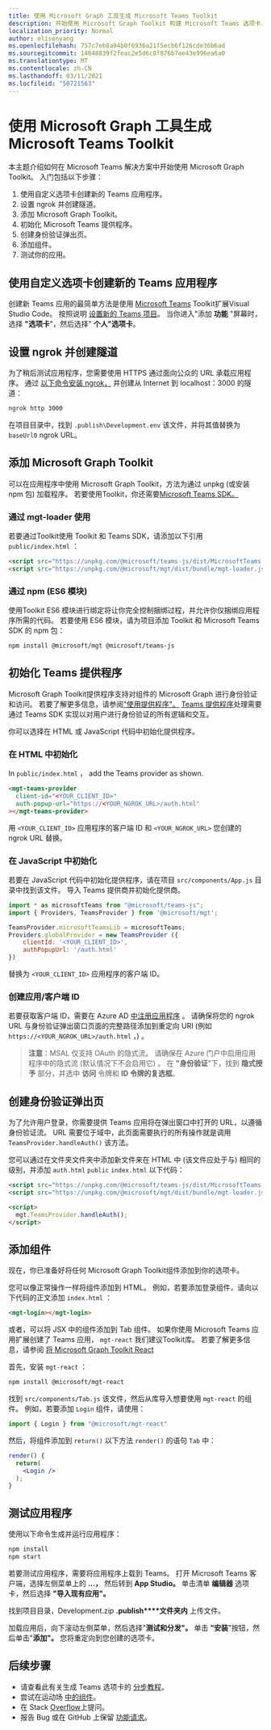 ```yaml
---
title: 使用 Microsoft Graph 工具生成 Microsoft Teams Toolkit
description: 开始使用 Microsoft Graph Toolkit 构建 Microsoft Teams 选项卡。
localization_priority: Normal
author: elisenyang
ms.openlocfilehash: 757c7eb8a94b0f6936a21f5ecb6f126cde36b6ad
ms.sourcegitcommit: 14648839f2feac2e5d6c8f876b7ae43e996ea6a0
ms.translationtype: MT
ms.contentlocale: zh-CN
ms.lasthandoff: 03/11/2021
ms.locfileid: "50721563"
---
```

# <a name="build-a-microsoft-teams-tab-with-the-microsoft-graph-toolkit"></a>使用 Microsoft Graph 工具生成 Microsoft Teams Toolkit

本主题介绍如何在 Microsoft Teams 解决方案中开始使用 Microsoft Graph Toolkit。 入门包括以下步骤：

1. 使用自定义选项卡创建新的 Teams 应用程序。
2. 设置 ngrok 并创建隧道。
3. 添加 Microsoft Graph Toolkit。
4. 初始化 Microsoft Teams 提供程序。
5. 创建身份验证弹出页。
6. 添加组件。
7. 测试你的应用。

## <a name="create-a-new-teams-application-with-a-custom-tab"></a>使用自定义选项卡创建新的 Teams 应用程序

创建新 Teams 应用的最简单方法是使用 [Microsoft Teams](https://marketplace.visualstudio.com/items?itemName=TeamsDevApp.ms-teams-vscode-extension) Toolkit扩展Visual Studio Code。 按照说明 [设置新的 Teams 项目](/microsoftteams/platform/toolkit/visual-studio-code-overview#set-up-a-new-teams-project)。 当你进入"添加 **功能** "屏幕时，选择 **"选项卡**"，然后选择" **个人"选项卡**。

## <a name="set-up-ngrok-and-create-a-tunnel"></a>设置 ngrok 并创建隧道

为了稍后测试应用程序，您需要使用 HTTPS 通过面向公众的 URL 承载应用程序。 通过 [以下命令安装 ngrok，](https://ngrok.com/download) 并创建从 Internet 到 localhost：3000 的隧道：

```bash
ngrok http 3000
```
在项目目录中，找到 `.publish\Development.env` 该文件，并将其值替换为 `baseUrl0` ngrok URL。

## <a name="add-the-microsoft-graph-toolkit"></a>添加 Microsoft Graph Toolkit

可以在应用程序中使用 Microsoft Graph Toolkit，方法为通过 unpkg (或安装 npm 包) 加载程序。 若要使用Toolkit，你还需要[Microsoft Teams SDK。](/javascript/api/overview/msteams-client?view=msteams-client-js-latest)

### <a name="use-via-mgt-loader"></a>通过 mgt-loader 使用
若要通过Toolkit使用 Toolkit 和 Teams SDK，请添加以下引用 `public/index.html` ：

```html
<script src="https://unpkg.com/@microsoft/teams-js/dist/MicrosoftTeams.min.js" crossorigin="anonymous"></script>
<script src="https://unpkg.com/@microsoft/mgt/dist/bundle/mgt-loader.js"></script>
```

### <a name="use-via-npm-es6-modules"></a>通过 npm (ES6 模块) 
使用Toolkit ES6 模块进行绑定将让你完全控制捆绑过程，并允许你仅捆绑应用程序所需的代码。 若要使用 ES6 模块，请为项目添加 Toolkit 和 Microsoft Teams SDK 的 npm 包：

```bash
npm install @microsoft/mgt @microsoft/teams-js
```

## <a name="initialize-the-teams-provider"></a>初始化 Teams 提供程序

Microsoft Graph Toolkit提供程序支持对组件的 Microsoft Graph 进行身份验证和访问。 若要了解更多信息，请参阅["使用提供程序"。](../providers/providers.md) [Teams 提供程序](../providers/teams.md)处理需要通过 Teams SDK 实现以对用户进行身份验证的所有逻辑和交互。

你可以选择在 HTML 或 JavaScript 代码中初始化提供程序。 

### <a name="initialize-in-html"></a>在 HTML 中初始化

In `public/index.html` ， add the Teams provider as shown.

```html
<mgt-teams-provider
  client-id="<YOUR_CLIENT_ID>"
  auth-popup-url="https://<YOUR_NGROK_URL>/auth.html"
></mgt-teams-provider>
```

用 `<YOUR_CLIENT_ID>` 应用程序的客户端 ID 和 `<YOUR_NGROK_URL>` 您创建的 ngrok URL 替换。

### <a name="initialize-in-javascript"></a>在 JavaScript 中初始化

若要在 JavaScript 代码中初始化提供程序，请在项目 `src/components/App.js` 目录中找到该文件。 导入 Teams 提供商并初始化提供商。

```js
import * as microsoftTeams from "@microsoft/teams-js";
import { Providers, TeamsProvider } from '@microsoft/mgt';

TeamsProvider.microsoftTeamsLib = microsoftTeams;
Providers.globalProvider = new TeamsProvider ({
    clientId: '<YOUR_CLIENT_ID>',
    authPopupUrl: '/auth.html'
})
```
替换为 `<YOUR_CLIENT_ID>` 应用程序的客户端 ID。

### <a name="creating-an-appclient-id"></a>创建应用/客户端 ID
若要获取客户端 ID，需要在 Azure AD [中注册应用程序](../../auth-register-app-v2.md) 。 请确保将您的 ngrok URL 与身份验证弹出窗口页面的完整路径添加到重定向 URI (例如 `https://<YOUR_NGROK_URL>/auth.html` ，) 。
>**注意**：MSAL 仅支持 OAuth 的隐式流。 请确保在 Azure 门户中启用应用程序中的隐式流 (默认情况下不会启用它) 。 在 **"身份验证**"下，找到 **隐式授予** 部分，并选中 **访问** 令牌和 **ID 令牌的复选框**。 

## <a name="create-the-auth-popup-page"></a>创建身份验证弹出页

为了允许用户登录，你需要提供 Teams 应用将在弹出窗口中打开的 URL，以遵循身份验证流。 URL 需要位于域中，此页面需要执行的所有操作就是调用 `TeamsProvider.handleAuth()` 该方法。

您可以通过在文件夹文件夹中添加新文件来在 HTML 中 (该文件应处于与) 相同的级别，并添加 `auth.html` `public` `index.html` 以下代码： 

```html
<script src="https://unpkg.com/@microsoft/teams-js/dist/MicrosoftTeams.min.js" crossorigin="anonymous"></script>
<script src="https://unpkg.com/@microsoft/mgt/dist/bundle/mgt-loader.js"></script>

<script>
  mgt.TeamsProvider.handleAuth();
</script>
```

## <a name="add-components"></a>添加组件

现在，你已准备好将任何 Microsoft Graph Toolkit组件添加到你的选项卡。 

您可以像正常操作一样将组件添加到 HTML。 例如，若要添加登录组件，请向以下代码的正文添加 `index.html` ：

```html
<mgt-login></mgt-login>
```

或者，可以将 JSX 中的组件添加到 Tab 组件。 如果你使用 Microsoft Teams 应用扩展创建了 Teams 应用， `mgt-react` 我们建议Toolkit库。 若要了解更多信息，请参阅 [将 Microsoft Graph Toolkit React](./use-toolkit-with-react.md)

首先，安装 `mgt-react` ：

```bash
npm install @microsoft/mgt-react
```

找到 `src/components/Tab.js` 该文件，然后从库导入想要使用 `mgt-react` 的组件。 例如，若要添加 `Login` 组件，请使用：

```js
import { Login } from "@microsoft/mgt-react"
```

然后，将组件添加到 `return()` 以下方法 `render()` 的语句 `Tab` 中：

```jsx
render() {
  return(
    <Login />
  );
}
```

## <a name="test-your-application"></a>测试应用程序

使用以下命令生成并运行应用程序：
```bash
npm install
npm start
```

若要测试应用程序，需要将应用程序上载到 Teams。 打开 Microsoft Teams 客户端，选择左侧菜单上的 **...，** 然后转到 **App Studio。** 单击清单 **编辑器** 选项卡，然后选择 **"导入现有应用"。**

找到项目目录，Development.zip **.publish****文件夹内** 上传文件。

加载应用后，向下滚动左侧菜单，然后选择"**测试和分发"。** 单击 **"安装**"按钮，然后单击"**添加"。** 您将重定向到您创建的选项卡。

## <a name="next-steps"></a>后续步骤
- 请查看此有关生成 Teams 选项卡的 [分步教程](https://developer.microsoft.com/graph/blogs/a-lap-around-microsoft-graph-toolkit-day-10-microsoft-graph-toolkit-teams-provider/)。
- 尝试在运动场 [中的组件](https://mgt.dev)。
- 在 Stack [Overflow](https://aka.ms/mgt-question)上提问。
- 报告 Bug 或在 GitHub 上保留 [功能请求](https://aka.ms/mgt)。
